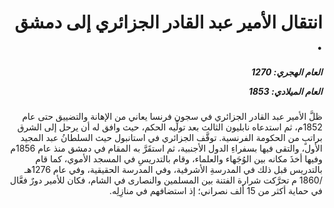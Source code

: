 <h1 dir="rtl">انتقال الأمير عبد القادر الجزائري إلى دمشق .</h1>

<h5 dir="rtl">العام الهجري:  1270

العام الميلادي: 1853

</h5>

<p dir="rtl">ظلَّ الأمير عبد القادر الجزائري في سجون فرنسا يعاني من الإهانة والتضييق حتى عام 1852م، ثم استدعاه نابليون الثالث بعد تولِّيه الحكم، حيث وافق له أن يرحل إلى الشرق براتبٍ من الحكومة الفرنسية. توقَّف الجزائري في استانبول حيث السلطانُ عبد المجيد الأول، والتقى فيها بسفراءِ الدول الأجنبية، ثم استقَرَّ به المقام في دمشق منذ عام 1856م وفيها أخذَ مكانه بين الوُجَهاء والعلماء، وقام بالتدريسِ في المسجد الأموي، كما قام بالتدريس قبل ذلك في المدرسةِ الأشرفية، وفي المدرسة الحقيقية، وفي عام 1276هـ /1860 م تحرَّكت شرارة الفتنة بين المسلمين والنصارى في الشام، فكان للأمير دورٌ فعَّال في حماية أكثر من 15 ألف نصراني؛ إذ استضافهم في منازِلِه.</p></br>
